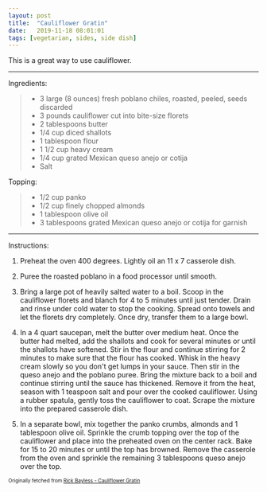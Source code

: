 ```yaml
---
layout: post
title:  "Cauliflower Gratin"
date:   2019-11-18 08:01:01
tags: [vegetarian, sides, side dish]
---
```


This is a great way to use cauliflower.

---

Ingredients:

> * 3 large (8 ounces) fresh poblano chiles, roasted, peeled, seeds discarded
> * 3 pounds cauliflower cut into bite-size florets
> * 2 tablespoons butter
> * 1/4 cup diced shallots
> * 1 tablespoon flour
> * 1 1/2 cup heavy cream
> * 1/4 cup grated Mexican queso anejo or cotija
> * Salt

Topping:

> * 1/2 cup panko
> * 1/2 cup finely chopped almonds
> * 1 tablespoon olive oil
> * 3 tablespoons grated Mexican queso anejo or cotija for garnish

---

Instructions:

1. Preheat the oven 400 degrees. Lightly oil an 11 x 7 casserole dish.

1. Puree the roasted poblano in a food processor until smooth.

1. Bring a large pot of heavily salted water to a boil. Scoop in the cauliflower florets and blanch for 4 to 5 minutes until just tender. Drain and rinse under cold water to stop the cooking. Spread onto towels and let the florets dry completely. Once dry, transfer them to a large bowl.

1. In a 4 quart saucepan, melt the butter over medium heat. Once the butter had melted, add the shallots and cook for several minutes or until the shallots have softened. Stir in the flour and continue stirring for 2 minutes to make sure that the flour has cooked. Whisk in the heavy cream slowly so you don't get lumps in your sauce. Then stir in the queso anejo and the poblano puree. Bring the mixture back to a boil and continue stirring until the sauce has thickened. Remove it from the heat, season with 1 teaspoon salt and pour over the cooked cauliflower. Using a rubber spatula, gently toss the cauliflower to coat. Scrape the mixture into the prepared casserole dish.

1. In a separate bowl, mix together the panko crumbs, almonds and 1 tablespoon olive oil. Sprinkle the crumb topping over the top of the cauliflower and place into the preheated oven on the center rack. Bake for 15 to 20 minutes or until the top has browned. Remove the casserole from the oven and sprinkle the remaining 3 tablespoons queso anejo over the top.

<font size=1>Originally fetched from <a href="https://www.rickbayless.com/recipe/cauliflower-gratin/">Rick Bayless - Cauliflower Gratin</a>
